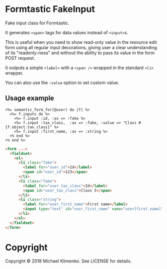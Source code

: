 # Formtastic FakeInput

Fake input class for Formtastic.

It generates `<span>` tags for data values instead of `<input>`s.

This is useful when you need to show read-only value in the resource edit form using all regular input decorations, giving user a clear understanding of its "readonly-ness" and without the ability to pass its value in the form POST request.

It outputs a simple `<label>` with a `<span />` wrapped in the standard `<li>` wrapper.

You can also use the `:value` option to set custom value.

## Usage example
```erb
<%= semantic_form_for(@user) do |f| %>
  <%= f.inputs do %>
    <%= f.input :id, :as => :fake %>
    <%= f.input :tax_class,  :as => :fake, :value => "Class #{f.object.tax_class}" %>
    <%= f.input :first_name, :as => :string %>
  <% end %>
<% end %>
```
```html
<form ...>
  <fieldset>
    <ol>
      <li class="fake">
        <label for="user_id">Id</label>
        <span id="user_id">123</span>
      </li>
      <li class="fake">
        <label for="user_tax_class">Id</label>
        <span id="user_tax_class">Class 5</span>
      </li>
      <li class="string">
        <label for="user_first_name">First name</label>
        <input type="text" id="user_first_name" name="user[first_name]">
      </li>
    </ol>
  </fieldset>
</form>
```

# Copyright
Copyright © 2018 Michael Klimenko. See LICENSE for details.
